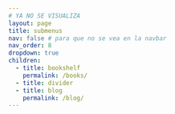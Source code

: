 ```yaml
---
# YA NO SE VISUALIZA
layout: page
title: submenus
nav: false # para que no se vea en la navbar
nav_order: 8
dropdown: true
children:
  - title: bookshelf
    permalink: /books/
  - title: divider
  - title: blog
    permalink: /blog/
---
```

